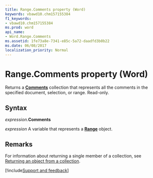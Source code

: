 ```yaml
---
title: Range.Comments property (Word)
keywords: vbawd10.chm157155384
f1_keywords:
- vbawd10.chm157155384
ms.prod: word
api_name:
- Word.Range.Comments
ms.assetid: 1fe73a8e-7341-e85c-5a72-daadfd3b0b22
ms.date: 06/08/2017
localization_priority: Normal
---
```



# Range.Comments property (Word)

Returns a **[Comments](Word.comments.md)** collection that represents all the comments in the specified document, selection, or range. Read-only.


## Syntax

_expression_.**Comments**

_expression_ A variable that represents a **[Range](Word.Range.md)** object.


## Remarks

For information about returning a single member of a collection, see [Returning an object from a collection](../word/Concepts/Miscellaneous/returning-an-object-from-a-collection-word.md).




[!include[Support and feedback](~/includes/feedback-boilerplate.md)]